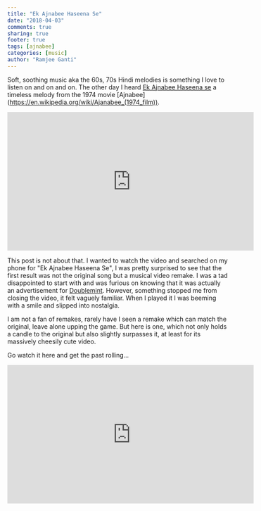 ```yaml
---
title: "Ek Ajnabee Haseena Se"
date: "2018-04-03"
comments: true
sharing: true
footer: true
tags: [ajnabee]
categories: [music]
author: "Ramjee Ganti"
---
```

Soft, soothing music aka the 60s, 70s Hindi melodies is something I love to listen on and on and on. The other day I heard [Ek Ajnabee Haseena se](https://www.youtube.com/watch?v=LgKueB7fCzs) a timeless melody from the 1974 movie [Ajnabee] (https://en.wikipedia.org/wiki/Ajanabee_(1974_film)).

<iframe width="560" height="315" src="https://www.youtube.com/embed/LgKueB7fCzs" frameborder="0" allow="autoplay; encrypted-media" allowfullscreen></iframe>

This post is not about that. I wanted to watch the video and searched on my phone for "Ek Ajnabee Haseena Se", I was pretty surprised to see that the first result was not the original song but a musical video remake. I was a tad disappointed to start with and was furious on knowing that it was actually an advertisement for [Doublemint](https://en.wikipedia.org/wiki/Doublemint). However, something stopped me from closing the video, it felt vaguely familiar. When I played it I was beeming with a smile and slipped into nostalgia.

I am not a fan of remakes, rarely have I seen a remake which can match the original, leave alone upping the game. But here is one, which not only holds a candle to the original but also slightly surpasses it, at least for its massively cheesily cute video.

Go watch it here and get the past rolling...

<iframe width="560" height="315" src="https://www.youtube.com/embed/9UjlpUnT7QE" frameborder="0" allow="autoplay; encrypted-media" allowfullscreen></iframe>